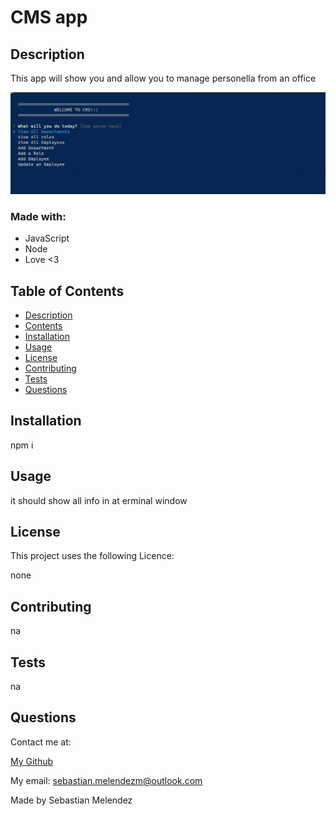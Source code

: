 
# CMS app

## Description

  This app will show you and allow you to manage personella from an office 

  ![image](./Screenshot%202022-11-13%20212243.jpg)
  
### Made with:
  
* JavaScript
* Node
* Love <3


## Table of Contents
* [Description](#description)
* [Contents](#contents)
* [Installation](#installation) 
* [Usage](#usage)
* [License](#licence)
* [Contributing](#contributing)
* [Tests](#tests)
* [Questions](#questions)


## Installation
  npm i
  
## Usage
  it should show all info in at erminal window 
   

  ## License
  This project uses the following Licence:


  none
  
  

    
  

## Contributing
  na

## Tests
  na

## Questions
  Contact me at:


  [My Github](https://github.com/SebasMelendezx)


  My email: sebastian.melendezm@outlook.com

Made by Sebastian Melendez

